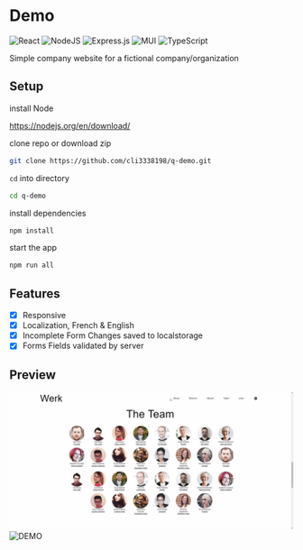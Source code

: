# Demo

![React](https://img.shields.io/badge/react-%2320232a.svg?style=for-the-badge&logo=react&logoColor=%2361DAFB)
![NodeJS](https://img.shields.io/badge/node.js-6DA55F?style=for-the-badge&logo=node.js&logoColor=white)
![Express.js](https://img.shields.io/badge/express.js-%23404d59.svg?style=for-the-badge&logo=express&logoColor=%2361DAFB)
![MUI](https://img.shields.io/badge/MUI-%230081CB.svg?style=for-the-badge&logo=mui&logoColor=white)
![TypeScript](https://img.shields.io/badge/typescript-%23007ACC.svg?style=for-the-badge&logo=typescript&logoColor=white)

Simple company website for a fictional company/organization

## Setup

install Node

https://nodejs.org/en/download/

clone repo or download zip

```sh
git clone https://github.com/cli3338198/q-demo.git
```

`cd` into directory

```sh
cd q-demo
```

install dependencies

```sh
npm install
```

start the app

```sh
npm run all
```

## Features

- [x] Responsive
- [x] Localization, French & English
- [x] Incomplete Form Changes saved to localstorage
- [x] Forms Fields validated by server

## Preview

![DEMO](/front/public/01.gif)
![DEMO](/front/public/02.gif)
